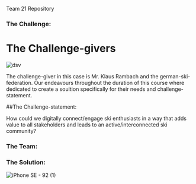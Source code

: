 Team 21 Repository

### The Challenge:

# The Challenge-givers

![dsv](https://user-images.githubusercontent.com/44057363/102025470-62fcf380-3d98-11eb-9709-dce8d885ce04.png)

The challenge-giver in this case is Mr. Klaus Rambach and the german-ski-federation.
Our endeavours throughout the duration of this course where dedicated to create a soultion specifically for their needs and challenge-statement.

##The Challenge-statement:

How could we digitally connect/engage ski enthusiasts in a way that adds value to all stakeholders and leads to an active/interconnected ski community?





### The Team:

### The Solution:

![iPhone SE - 92 (1)](https://user-images.githubusercontent.com/44057363/102024985-604ccf00-3d95-11eb-95c0-7ddcf0539939.jpg)



